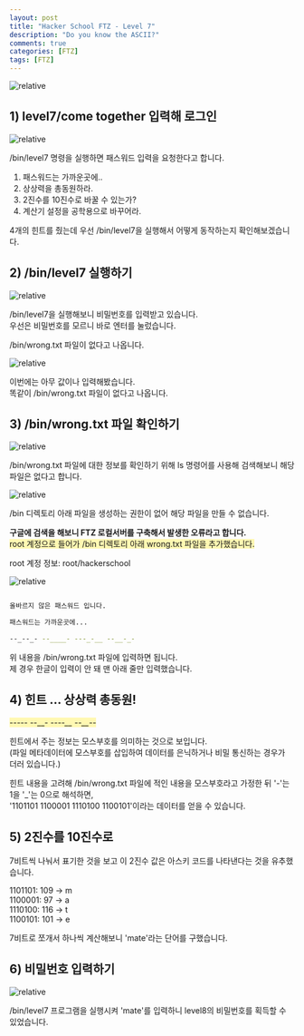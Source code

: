 ```yaml
---
layout: post
title: "Hacker School FTZ - Level 7"
description: "Do you know the ASCII?"
comments: true
categories: [FTZ]
tags: [FTZ]
---
```


<img data-action="zoom" src='{{ "assets/ftz/level7/1.jpg" | relative_url }}' alt='relative'>  

## 1) level7/come together 입력해 로그인  

<img data-action="zoom" src='{{ "assets/ftz/level7/2.png" | relative_url }}' alt='relative'>  

/bin/level7 명령을 실행하면 패스워드 입력을 요청한다고 합니다.  

1. 패스워드는 가까운곳에..  
2. 상상력을 총동원하라.  
3. 2진수를 10진수로 바꿀 수 있는가?  
4. 계산기 설정을 공학용으로 바꾸어라.  

4개의 힌트를 줬는데 우선 /bin/level7을 실행해서 어떻게 동작하는지 확인해보겠습니다.  

## 2) /bin/level7 실행하기  

<img data-action="zoom" src='{{ "assets/ftz/level7/3.png" | relative_url }}' alt='relative'>  

/bin/level7을 실행해보니 비밀번호를 입력받고 있습니다.  
우선은 비밀번호를 모르니 바로 엔터를 눌렀습니다.  

/bin/wrong.txt 파일이 없다고 나옵니다.  

<img data-action="zoom" src='{{ "assets/ftz/level7/4.png" | relative_url }}' alt='relative'>  

이번에는 아무 값이나 입력해봤습니다.  
똑같이 /bin/wrong.txt 파일이 없다고 나옵니다.  

## 3) /bin/wrong.txt 파일 확인하기  

<img data-action="zoom" src='{{ "assets/ftz/level7/5.png" | relative_url }}' alt='relative'>  

/bin/wrong.txt 파일에 대한 정보를 확인하기 위해 ls 명령어를 사용해 검색해보니 해당 파일은 없다고 합니다.  

<img data-action="zoom" src='{{ "assets/ftz/level7/6.png" | relative_url }}' alt='relative'>  

/bin 디렉토리 아래 파일을 생성하는 권한이 없어 해당 파일을 만들 수 없습니다.  

**구글에 검색을 해보니 FTZ 로컬서버를 구축해서 발생한 오류라고 합니다.**  
<span style="background-color: #fff8b2">root 계정으로 들어가 /bin 디렉토리 아래 wrong.txt 파일을 추가했습니다.</span>  

root 계정 정보: root/hackerschool  

<img data-action="zoom" src='{{ "assets/ftz/level7/7.png" | relative_url }}' alt='relative'>  

``` bash

올바르지 않은 패스워드 입니다.

패스워드는 가까운곳에...

--_--_- --____- ---_-__ --__-_-

```

위 내용을 /bin/wrong.txt 파일에 입력하면 됩니다.  
제 경우 한글이 입력이 안 돼 맨 아래 줄만 입력했습니다.  

## 4) 힌트 ... 상상력 총동원!  

<span style="background-color: #fff8b2">--_--_- --____- ---_-__ --__-_-</span>  

힌트에서 주는 정보는 모스부호를 의미하는 것으로 보입니다.  
(파일 메타데이터에 모스부호를 삽입하여 데이터를 은닉하거나 비밀 통신하는 경우가 더러 있습니다.)  

힌트 내용을 고려해 /bin/wrong.txt 파일에 적인 내용을 모스부호라고 가정한 뒤 '-'는 1을 '_'는 0으로 해석하면,  
'1101101 1100001 1110100 1100101'이라는 데이터를 얻을 수 있습니다.  

## 5) 2진수를 10진수로  

7비트씩 나눠서 표기한 것을 보고 이 2진수 값은 아스키 코드를 나타낸다는 것을 유추했습니다.  

1101101: 109 -> m  
1100001: 97 -> a  
1110100: 116 -> t  
1100101: 101 -> e  

7비트로 쪼개서 하나씩 계산해보니 'mate'라는 단어를 구했습니다.  

## 6) 비밀번호 입력하기  

<img data-action="zoom" src='{{ "assets/ftz/level7/8.png" | relative_url }}' alt='relative'>  

/bin/level7 프로그램을 실행시켜 'mate'를 입력하니 level8의 비밀번호를 획득할 수 있었습니다.  
